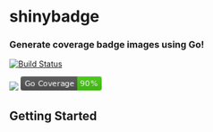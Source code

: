 # shinybadge
### Generate coverage badge images using Go!

[![Build Status](https://travis-ci.org/vikas-garud/shinybadge.svg?branch=master)](https://travis-ci.org/vikas-garud/shinybadge)

<a href="https://ci.jpoles1.com/jpoles1/gopherbadger"><img src="https://ci.jpoles1.com/api/badges/jpoles1/gopherbadger/status.svg" height="25"/></a>     <img src="https://raw.githubusercontent.com/jpoles1/gopherbadger/master/coverage_badge.png" height="25"/>

## Getting Started 

